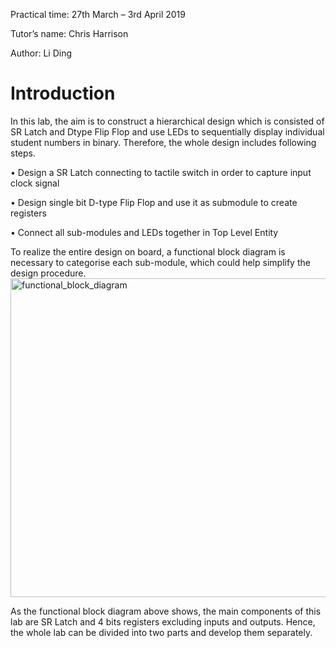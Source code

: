 Practical time: 27th March – 3rd April 2019 

Tutor’s name: Chris Harrison 

Author: Li Ding

# Introduction

In this lab, the aim is to construct a hierarchical design which is consisted of SR Latch and Dtype Flip Flop and use LEDs to sequentially display individual student numbers in binary. Therefore, the whole design includes following steps.

• Design a SR Latch connecting to tactile switch in order to capture input clock signal

• Design single bit D-type Flip Flop and use it as submodule to create registers 

• Connect all sub-modules and LEDs together in Top Level Entity

To realize the entire design on board, a functional block diagram is necessary to categorise each sub-module, which could help simplify the design procedure.
<img width="510" alt="functional_block_diagram" src="https://user-images.githubusercontent.com/15827364/79707241-1cd1bc00-82ff-11ea-9803-bb25e6d464b2.PNG">

As the functional block diagram above shows, the main components of this lab are SR Latch and 4 bits registers excluding inputs and outputs. Hence, the whole lab can be divided into two parts and develop them separately.

